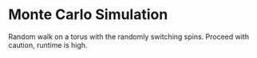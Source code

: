 # Monte Carlo Simulation

Random walk on a torus with the randomly switching spins. Proceed with caution, runtime is high.